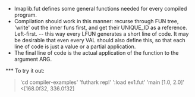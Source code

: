 * lmaplib.fut defines some general functions needed for every compiled program.
* Compilation should work in this manner: recurse through FUN tree, 'write' out the inner funs first, and get their UNIQUE_ID as a reference. Left-first.
-- this way every LFUN generates a short line of code. It may be desirable that even every VAL should also define this, so that each line of code is just a value or a partial application.
* The final line of code is the actual application of the function to the argument ARG.

*** To try it out:
>'cd compiler-examples'
>'futhark repl'
>':load ex1.fut'
>'main [1.0, 2.0]'
<[168.0f32, 336.0f32]
